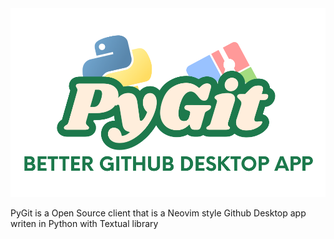 <div align="center">
  <img src="PyGit.svg" alt="logo" />
</div>

PyGit is a Open Source client that is a Neovim style Github Desktop app writen in Python with Textual library
